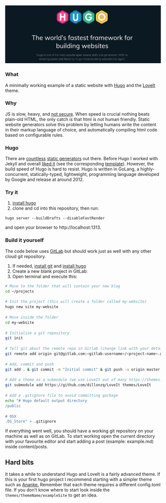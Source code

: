 ![Hugo logo](/content/images/sample-image.png)

### What

A minimally working example of a static website with [Hugo](https://gohugo.io/) and the [LoveIt](https://themes.gohugo.io/loveit/) theme.

### Why

JS is slow, heavy, and [not secure](https://medium.com/@dhtmlx/security-of-javascript-applications-1c95cd2ce533). When speed is crucial nothing beats plain-old HTML, the only catch is that html is not human friendly. Static website generators solve this problem by letting humans write the content in their markup language of choice, and automatically compiling html code based on configurable rules.

### Hugo

There are [countless](https://www.staticgen.com/) [static generators](https://github.com/myles/awesome-static-generators) out there. Before Hugo I worked with Jekyll and overall [liked it](https://www.resume.lorismarini.dev/) (see the corresponding [template](https://github.com/LorisMarini/jekyll-resume)). However, the build speed of Hugo is hard to resist. Hugo is written in GoLang, a highly-concurrent, statically-typed, lightweight, programming language developed by Google and release at around 2012.

### Try it

1. [install hugo](https://gohugo.io/getting-started/installing)
1. clone and cd into this repository, then run:

`hugo server --buildDrafts --disableFastRender`

and open your browser to http://localhost:1313.

### Build it yourself

The code below uses [GitLab](https://gitlab.com/users/sign_up) but should work just as well with any other cloud git repository.

1. If needed, [install git](https://git-scm.com/downloads) and [install hugo](https://gohugo.io/getting-started/installing)
1. Create a new blank project in GitLab:
1. Open terminal and execute this:

```zsh
# Move to the folder that will contain your new blog
cd ~/projects

# Init the project (this will create a folder called my-website)
hugo new site my-website

# Move inside the folder
cd my-website

# Initialize a git repository
git init

# Tell git about the remote repo in Gitlab (change link with your details)
git remote add origin git@gitlab.com:<gitlab-username>/<project-name>.git

# Add, commit and push
git add . & git commit -m "Initial commit" & git push -u origin master

# Add a theme as a submodule (we use LoveIt out of many https://themes.gohugo.io/)
git submodule add https://github.com/dillonzq/LoveIt themes/LoveIt

# Add a .gitignore file to avoid committing garbage
echo "# Hugo default output directory
/public

# OSX
.DS_Store" > .gitignore

```

If everything went well, you should have a working git repository on your machine as well as on GitLab. To start working open the current directory with your favourite editor and start adding a post (example: example.md) inside content/posts.


## Hard bits

It takes a while to understand Hugo and LoveIt is a fairly advanced theme. If this is your first hugo project I recommend starting with a simpler theme such as [Ananke.](https://themes.gohugo.io/gohugo-theme-ananke/) Remember that each theme requires a different config.toml file. If you don't know where to start look inside the `themes/themeName/exampleSite` to get an idea.
